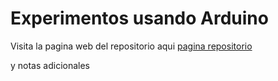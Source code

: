 # Experimentos usando Arduino

Visita la pagina web del repositorio aqui
[pagina repositorio](https://saul11235.github.io/Experimentos_arduino/)

y notas adicionales



